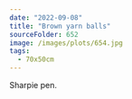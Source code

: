 ```yaml
---
date: "2022-09-08"
title: "Brown yarn balls"
sourceFolder: 652
image: /images/plots/654.jpg
tags:
  - 70x50cm
---
```


Sharpie pen.
